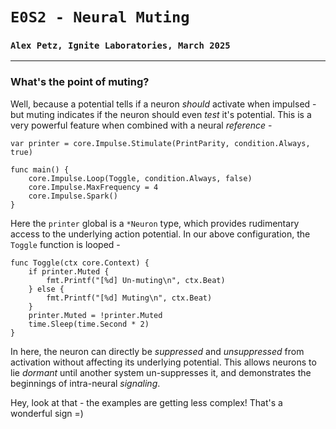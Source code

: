 # `E0S2 - Neural Muting`
### `Alex Petz, Ignite Laboratories, March 2025`

---

### What's the point of muting?

Well, because a potential tells if a neuron _should_ activate when impulsed - but muting indicates if
the neuron should even _test_ it's potential.  This is a very powerful feature when combined with
a neural _reference_ -

    var printer = core.Impulse.Stimulate(PrintParity, condition.Always, true)
    
    func main() {
        core.Impulse.Loop(Toggle, condition.Always, false)
        core.Impulse.MaxFrequency = 4
        core.Impulse.Spark()
    }

Here the `printer` global is a `*Neuron` type, which provides rudimentary access to the underlying
action potential.  In our above configuration, the `Toggle` function is looped -

    func Toggle(ctx core.Context) {
        if printer.Muted {
            fmt.Printf("[%d] Un-muting\n", ctx.Beat)
        } else {
            fmt.Printf("[%d] Muting\n", ctx.Beat)
        }
        printer.Muted = !printer.Muted
        time.Sleep(time.Second * 2)
    }

In here, the neuron can directly be _suppressed_ and _unsuppressed_ from activation without affecting
its underlying potential.  This allows neurons to lie _dormant_ until another system un-suppresses it,
and demonstrates the beginnings of intra-neural _signaling_.

Hey, look at that - the examples are getting less complex!  That's a wonderful sign =)